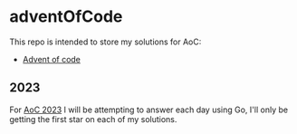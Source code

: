 # adventOfCode

This repo is intended to store my solutions for AoC:

- [Advent of code](https://adventofcode.com)

## 2023

For [AoC 2023](https://adventofcode.com/2023) I will be attempting to answer each
day using Go, I'll only be getting the first star on each of my solutions.
